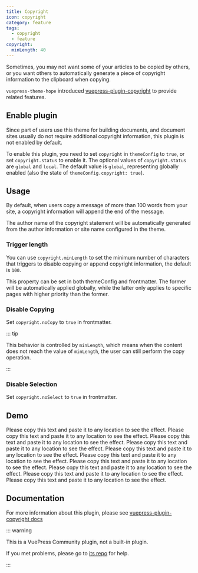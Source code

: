 ```yaml
---
title: Copyright
icon: copyright
category: feature
tags:
  - copyright
  - feature
copyright:
  minLength: 40
---
```


Sometimes, you may not want some of your articles to be copied by others, or you want others to automatically generate a piece of copyright information to the clipboard when copying.

`vuepress-theme-hope` introduced [vuepress-plugin-copyright](https://www.npmjs.com/package/vuepress-plugin-copyright) to provide related features.

<!-- more -->

## Enable plugin

Since part of users use this theme for building documents, and document sites usually do not require additional copyright information, this plugin is not enabled by default.

To enable this plugin, you need to set `copyright` in `themeConfig` to `true`, or set `copyright.status` to enable it. The optional values of `copyright.status` are `global` and `local`. The default value is `global`, representing globally enabled (also the state of `themeConfig.copyright: true`).

## Usage

By default, when users copy a message of more than 100 words from your site, a copyright information will append the end of the message.

The author name of the copyright statement will be automatically generated from the author information or site name configured in the theme.

### Trigger length <Badge text="Support page configuration" />

You can use `copyright.minLength` to set the minimum number of characters that triggers to disable copying or append copyright information, the default is `100`.

This property can be set in both themeConfig and frontmatter. The former will be automatically applied globally, while the latter only applies to specific pages with higher priority than the former.

### Disable Copying

Set `copyright.noCopy` to `true` in frontmatter.

::: tip

This behavior is controlled by `minLength`, which means when the content does not reach the value of `minLength`, the user can still perform the copy operation.

:::

### Disable Selection

Set `copyright.noSelect` to `true` in frontmatter.

## Demo

Please copy this text and paste it to any location to see the effect. Please copy this text and paste it to any location to see the effect. Please copy this text and paste it to any location to see the effect. Please copy this text and paste it to any location to see the effect. Please copy this text and paste it to any location to see the effect. Please copy this text and paste it to any location to see the effect. Please copy this text and paste it to any location to see the effect. Please copy this text and paste it to any location to see the effect. Please copy this text and paste it to any location to see the effect. Please copy this text and paste it to any location to see the effect.

## Documentation

For more information about this plugin, please see [vuepress-plugin-copyright docs](https://vuepress.github.io/zh/plugins/copyright/#配置项)

::: warning

This is a VuePress Community plugin, not a built-in plugin.

If you met problems, please go to [its repo](https://github.com/vuepress/vuepress-plugin-copyright) for help.

:::
